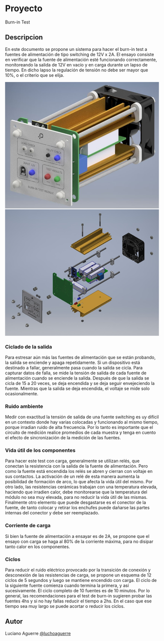 # Proyecto

Burn-in Test

## Descripcion

En este documento se propone un sistema para hacer el burn-in test a fuentes de alimentación de tipo switching de 12V x 2A. El ensayo consiste en verificar que la fuente de alimentación esté funcionando correctamente, monitoreando la salida de 12V en vacío y en carga durante un lapso de tiempo. En dicho lapso la regulación de tensión no debe ser mayor que 10%, o el criterio que se elija. 

![equipo](/Media/vista1.jpg)
![despiece](/Media/vista2.jpg)

### Ciclado de la salida
Para estresar aún más las fuentes de alimentación que se están probando, la salida se enciende y apaga repetidamente. Si un dispositivo está destinado a fallar, generalmente pasa cuando la salida se cicla. Para capturar datos de falla, se mide la tensión de salida de cada fuente de alimentación cuando se enciende la salida. Después de que la salida se cicla de 15 a 20 veces, se deja encendida y se deja seguir envejeciendo la fuente. Mientras que la salida se deja encendida, el voltaje se mide solo ocasionalmente. 

### Ruido ambiente
Medir con exactitud la tensión de salida de una fuente switching es uy difícil en un contexto donde hay varias colocadas y funcionando al mismo tiempo, porque irradian ruido de alta frecuencia. Por lo tanto es importante que el circuito de medición realice promedios de cada muestra y tenga en cuento el efecto de sincronización de la medición de las fuentes.

### Vida útil de los componentes
Para hacer este test con carga, generalmente se utilizan relés, que conectan la resistencia con la salida de la fuente de alimentación. Pero como la fuente está encendida los relés se abren y cierran con voltaje en sus contactos. La activación de un relé de esta manera aumenta la posibilidad de formación de arco, lo que afecta la vida útil del mismo. Por otro lado, las resistencias cerámicas trabajan con una temperatura elevada, haciendo que irradien calor, debe monitorearse que la temperatura del módulo no sea muy elevada, para no reducir la vida útil de las mismas. Finalmente otro elemento que puede desgastarse es el conector de la fuente, de tanto colocar y retirar los enchufes puede dañarse las partes internas del conector y debe ser reemplazado.

### Corriente de carga
Si bien la fuente de alimentación a ensayar es de 2A, se propone que el ensayo con carga se haga al 80% de la corriente máxima, para no disipar tanto calor en los componentes.

### Ciclos
Para reducir el ruido eléctrico provocado por la transición de conexión y desconexión de las resistencias de carga, se propone un esquema de 12 ciclos de 5 segundos y luego se mantiene encendido con carga. El ciclo de la siguiente fuente comienza cuando termina la primera, y así sucesivamente. El ciclo completo de 10 fuentes es de 10 minutos. Por lo general, las recomendaciones para el test de burn-in sugieren probar las fuentes 4hs y si no hay fallas reducir el tiempo a 2hs. En el caso que ese tiempo sea muy largo se puede acortar o reducir los ciclos.


## Autor

Luciano Aguerre
[@luchoaguerre](https://twitter.com/luchoaguerre)

